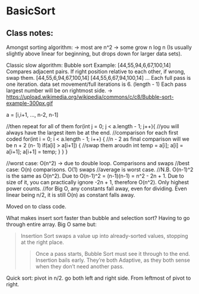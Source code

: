 # BasicSort

## Class notes:

Amongst sorting algorithm:
-> most are n^2
-> some grow n log n (Is usually slightly above linear for beginning, but drops down for larger data sets).

Classic slow algorithm: Bubble sort
Example:
[44,55,94,6,67,100,14]
Compares adjacent pairs. If right position relative to each other, if wrong, swap them.
[44,55,6,94,67,100,14]
[44,55,6,67,94,100,14]
...
Each full pass is one iteration.
data set movement/full iterations is 6. (length - 1)
Each pass largest number will be on rightmost side. -> https://upload.wikimedia.org/wikipedia/commons/c/c8/Bubble-sort-example-300px.gif

a = [i,i+1, ..., n-2, n-1]

//then repeat for all of them
for(int j = 0; j < a.length - 1; j++){ //you will always have the largest item be at the end.
	//comparison for each first coded
	for(int i = 0; i < a.length - 1; i++) { //n - 2 as final comparison will we be n + 2 (n- 1)
		if(a[i] > a[i+1]) { //swap them aroudn
			int temp = a[i];
			a[i] = a[i+1];
			a[i+1] = temp;
		}
	}
}

//worst case: O(n^2) -> due to double loop. Comparisons and swaps
//best case: O(n) comparisons. O(1) swaps
//average is worst case.
//N.B. O(n-1)^2 is the same as O(n^2). Due to O(n-1)^2 = (n-1)(n-1) = n^2 - 2n + 1. Due to size of it, you can practically ignore -2n + 1, therefore O(n^2). Only highest power counts.
//for Big O, any constants fall away, even for dividing. Even linear being n/2, it is still O(n) as constant falls away.


Moved on to class code.


What makes insert sort faster than bubble and selection sort? Having to go through entire array. Big O same but: 
> Insertion Sort swaps a value up into already-sorted values, stopping at the right place.
>> Once a pass starts, Bubble Sort must see it through to the end. Insertion bails early. They’re both Adaptive, as they both sense when they don’t need another pass.

Quick sort:
pivot in n/2. go both left and right side. From leftmost of pivot to right.
